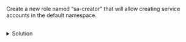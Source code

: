 Create a new role named “sa-creator” that will allow creating service accounts in the default namespace.

<br>
<details><summary>Solution</summary>
<br>

```bash
# create a role named 'sa-creator' and add the verb 'create' and resource 'sa' (short for serviceaccounts) 
kubectl create role sa-creator --verb=create --resource=sa

# view the newly created role
kubectl get role
```{{exec}}


</details>